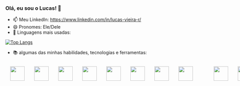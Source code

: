 ### Olá, eu sou o Lucas! 👋


- 📫 Meu LinkedIn: https://www.linkedin.com/in/lucas-vieira-r/
- 😄 Pronomes: Ele/Dele
- :closed_book: Linguagens mais usadas:

[![Top Langs](https://github-readme-stats.vercel.app/api/top-langs/?username=Lucas-Vieira-R&layout=compact)](https://github.com/Lucas-Vieira-R/github-readme-stats)
- :books: algumas das minhas habilidades, tecnologias e ferramentas:
<div style = 'display:flex'>
  <img style='width:45px;margin:15px;' src="https://cdn.jsdelivr.net/gh/devicons/devicon/icons/react/react-original.svg" />
  <img style='width:45px;margin:15px;' src="https://cdn.jsdelivr.net/gh/devicons/devicon/icons/python/python-original-wordmark.svg" />
  <img style='width:45px;margin:15px;' src="https://cdn.jsdelivr.net/gh/devicons/devicon/icons/java/java-original.svg" />
  <img style='width:45px;margin:15px;'  src="https://cdn.jsdelivr.net/gh/devicons/devicon/icons/javascript/javascript-plain.svg" />
  <img style='width:45px;margin:15px;' src="https://cdn.jsdelivr.net/gh/devicons/devicon/icons/html5/html5-original-wordmark.svg" />
  <img style='width:45px;margin:15px;' src="https://cdn.jsdelivr.net/gh/devicons/devicon/icons/css3/css3-plain-wordmark.svg" />
  <img  style='width:45px;margin:15px;' src="https://cdn.jsdelivr.net/gh/devicons/devicon/icons/postgresql/postgresql-original-wordmark.svg" />
  <img style='width:45px;margin:15px;' src="https://cdn.jsdelivr.net/gh/devicons/devicon/icons/bootstrap/bootstrap-original.svg" />
  <img style='width:45px;margin:15px;margin-left:50px;' src="https://cdn.jsdelivr.net/gh/devicons/devicon/icons/vscode/vscode-original-wordmark.svg" />
  <img style='width:45px;margin:15px;'  src="https://cdn.jsdelivr.net/gh/devicons/devicon/icons/bash/bash-plain.svg" />
  <img style='width:45px;margin:15px;' src="https://cdn.jsdelivr.net/gh/devicons/devicon/icons/trello/trello-plain.svg" />
  
  
  </div>


